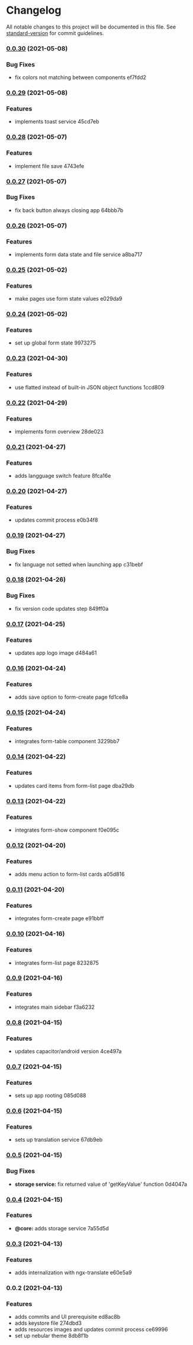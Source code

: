 # Changelog

All notable changes to this project will be documented in this file. See [standard-version](https://github.com/conventional-changelog/standard-version) for commit guidelines.

### [0.0.30](///compare/v0.0.29...v0.0.30) (2021-05-08)


### Bug Fixes

* fix colors not matching between components ef7fdd2

### [0.0.29](///compare/v0.0.28...v0.0.29) (2021-05-08)


### Features

* implements toast service 45cd7eb

### [0.0.28](///compare/v0.0.27...v0.0.28) (2021-05-07)


### Features

* implement file save 4743efe

### [0.0.27](///compare/v0.0.26...v0.0.27) (2021-05-07)


### Bug Fixes

* fix back button always closing app 64bbb7b

### [0.0.26](///compare/v0.0.25...v0.0.26) (2021-05-07)


### Features

* implements form data state and file service a8ba717

### [0.0.25](///compare/v0.0.24...v0.0.25) (2021-05-02)


### Features

* make pages use form state values e029da9

### [0.0.24](///compare/v0.0.23...v0.0.24) (2021-05-02)


### Features

* set up global form state 9973275

### [0.0.23](///compare/v0.0.22...v0.0.23) (2021-04-30)


### Features

* use flatted instead of built-in JSON object functions 1ccd809

### [0.0.22](///compare/v0.0.21...v0.0.22) (2021-04-29)


### Features

* implements form overview 28de023

### [0.0.21](///compare/v0.0.20...v0.0.21) (2021-04-27)


### Features

* adds langguage switch feature 8fca16e

### [0.0.20](///compare/v0.0.19...v0.0.20) (2021-04-27)


### Features

* updates commit process e0b34f8

### [0.0.19](///compare/v0.0.18...v0.0.19) (2021-04-27)


### Bug Fixes

* fix language not setted when launching app c31bebf

### [0.0.18](///compare/v0.0.17...v0.0.18) (2021-04-26)


### Bug Fixes

* fix version code updates step 849ff0a

### [0.0.17](///compare/v0.0.16...v0.0.17) (2021-04-25)


### Features

* updates app logo image d484a61

### [0.0.16](///compare/v0.0.15...v0.0.16) (2021-04-24)


### Features

* adds save option to form-create page fd1ce8a

### [0.0.15](///compare/v0.0.14...v0.0.15) (2021-04-24)


### Features

* integrates form-table component 3229bb7

### [0.0.14](///compare/v0.0.13...v0.0.14) (2021-04-22)


### Features

* updates card items from form-list page dba29db

### [0.0.13](///compare/v0.0.12...v0.0.13) (2021-04-22)


### Features

* integrates form-show component f0e095c

### [0.0.12](///compare/v0.0.11...v0.0.12) (2021-04-20)


### Features

* adds menu action to form-list cards a05d816

### [0.0.11](///compare/v0.0.10...v0.0.11) (2021-04-20)


### Features

* integrates form-create page e91bbff

### [0.0.10](///compare/v0.0.9...v0.0.10) (2021-04-16)


### Features

* integrates form-list page 8232875

### [0.0.9](///compare/v0.0.8...v0.0.9) (2021-04-16)


### Features

* integrates main sidebar f3a6232

### [0.0.8](///compare/v0.0.7...v0.0.8) (2021-04-15)


### Features

* updates capacitor/android version 4ce497a

### [0.0.7](///compare/v0.0.6...v0.0.7) (2021-04-15)


### Features

* sets up app rooting 085d088

### [0.0.6](///compare/v0.0.5...v0.0.6) (2021-04-15)


### Features

* sets up translation service 67db9eb

### [0.0.5](///compare/v0.0.4...v0.0.5) (2021-04-15)


### Bug Fixes

* **storage service:** fix returned value of 'getKeyValue' function 0d4047a

### [0.0.4](///compare/v0.0.3...v0.0.4) (2021-04-15)


### Features

* **@core:** adds storage service 7a55d5d

### [0.0.3](///compare/v0.0.2...v0.0.3) (2021-04-13)


### Features

* adds internalization with ngx-translate e60e5a9

### 0.0.2 (2021-04-13)


### Features

* adds commits and UI prerequisite ed8ac8b
* adds keystore file 274dbd3
* adds resources images and updates commit process ce69996
* set up nebular theme 8db8f1b
